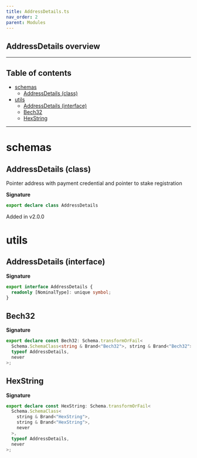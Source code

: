 ```yaml
---
title: AddressDetails.ts
nav_order: 2
parent: Modules
---
```


## AddressDetails overview

---

<h2 class="text-delta">Table of contents</h2>

- [schemas](#schemas)
  - [AddressDetails (class)](#addressdetails-class)
- [utils](#utils)
  - [AddressDetails (interface)](#addressdetails-interface)
  - [Bech32](#bech32)
  - [HexString](#hexstring)

---

# schemas

## AddressDetails (class)

Pointer address with payment credential and pointer to stake registration

**Signature**

```ts
export declare class AddressDetails
```

Added in v2.0.0

# utils

## AddressDetails (interface)

**Signature**

```ts
export interface AddressDetails {
  readonly [NominalType]: unique symbol;
}
```

## Bech32

**Signature**

```ts
export declare const Bech32: Schema.transformOrFail<
  Schema.SchemaClass<string & Brand<"Bech32">, string & Brand<"Bech32">, never>,
  typeof AddressDetails,
  never
>;
```

## HexString

**Signature**

```ts
export declare const HexString: Schema.transformOrFail<
  Schema.SchemaClass<
    string & Brand<"HexString">,
    string & Brand<"HexString">,
    never
  >,
  typeof AddressDetails,
  never
>;
```
